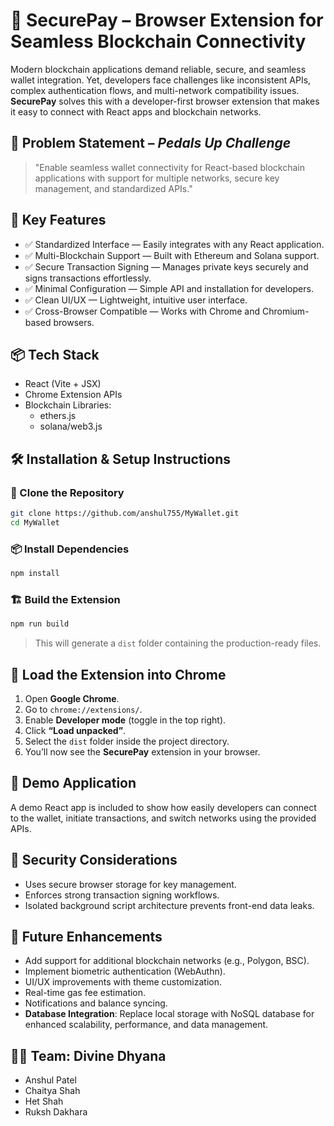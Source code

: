 # 🔐 SecurePay – Browser Extension for Seamless Blockchain Connectivity

Modern blockchain applications demand reliable, secure, and seamless wallet integration. Yet, developers face challenges like inconsistent APIs, complex authentication flows, and multi-network compatibility issues. **SecurePay** solves this with a developer-first browser extension that makes it easy to connect with React apps and blockchain networks.

## 🚀 Problem Statement – *Pedals Up Challenge*

> "Enable seamless wallet connectivity for React-based blockchain applications with support for multiple networks, secure key management, and standardized APIs."

## 🧩 Key Features

- ✅ Standardized Interface — Easily integrates with any React application.  
- ✅ Multi-Blockchain Support — Built with Ethereum and Solana support.  
- ✅ Secure Transaction Signing — Manages private keys securely and signs transactions effortlessly.  
- ✅ Minimal Configuration — Simple API and installation for developers.  
- ✅ Clean UI/UX — Lightweight, intuitive user interface.  
- ✅ Cross-Browser Compatible — Works with Chrome and Chromium-based browsers.

## 📦 Tech Stack

- React (Vite + JSX)  
- Chrome Extension APIs  
- Blockchain Libraries:  
  - ethers.js  
  - solana/web3.js

## 🛠️ Installation & Setup Instructions

### 🔁 Clone the Repository

```bash
git clone https://github.com/anshul755/MyWallet.git
cd MyWallet
```

### 📦 Install Dependencies

```bash
npm install
```

### 🏗️ Build the Extension

```bash
npm run build
```

> This will generate a `dist` folder containing the production-ready files.

## 🧩 Load the Extension into Chrome

1. Open **Google Chrome**.  
2. Go to `chrome://extensions/`.  
3. Enable **Developer mode** (toggle in the top right).  
4. Click **“Load unpacked”**.  
5. Select the `dist` folder inside the project directory.  
6. You’ll now see the **SecurePay** extension in your browser.

## 🧪 Demo Application

A demo React app is included to show how easily developers can connect to the wallet, initiate transactions, and switch networks using the provided APIs.

## 🔐 Security Considerations

- Uses secure browser storage for key management.  
- Enforces strong transaction signing workflows.  
- Isolated background script architecture prevents front-end data leaks.

## 🌱 Future Enhancements

- Add support for additional blockchain networks (e.g., Polygon, BSC).  
- Implement biometric authentication (WebAuthn).  
- UI/UX improvements with theme customization.  
- Real-time gas fee estimation.  
- Notifications and balance syncing.  
- **Database Integration**: Replace local storage with NoSQL database for enhanced scalability, performance, and data management.

## 👨‍💻 Team: Divine Dhyana

- Anshul Patel  
- Chaitya Shah  
- Het Shah  
- Ruksh Dakhara